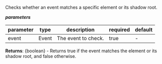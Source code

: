  Checks whether an event matches a specific element or its shadow root.  ***parameters***|parameter|type|description|required|default||---------|----|-----------|--------|-------||event|Event|The event to check.|true|-|**Returns**: {boolean} - Returns true if the event matches the element or its shadow root, and false otherwise.